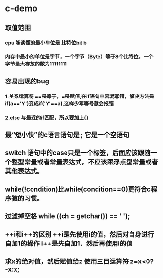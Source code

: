 # c-demo

## 取值范围
### cpu 能读懂的最小单位是 比特位bit b
### 内存中最小的单位是字节，一个字节（Byte）等于8个比特位，一个字节最大存放的数为11111111

## 容易出现的bug
### 1.关系运算符 ==是等于，=是赋值,在if语句中容易写错，解决方法是if(a=='Y')变成if('Y'==a),这样少写等号就会报错
### 2.else 与最近的if匹配，所以要加上{}

## 最“短小快”的c语言语句是 ; 它是一个空语句

## switch 语句中的case只是一个标签，后面应该跟随一个整型常量或者常量表达式，不应该跟浮点型常量或者其他表达式。

## while(!condition)比while(condition==0)更符合c程序猿的习惯。

## 过滤掉空格 while ((ch = getchar()) == ' ');

## ++i和i++的区别 ++i是先使用i的值，然后对自身进行自加1的操作 i++是先自加1，然后再使用i的值

## 求x的绝对值，然后赋值给z 使用三目运算符 z=x<0? -x:x;


